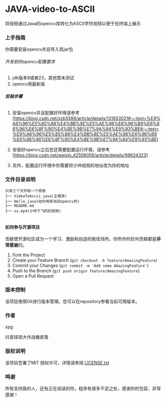 

# JAVA-video-to-ASCII


将视频通过Java的opencv库转化为ASCII字符视频以便于在终端上展示


### 上手指南

你需要安装opencv并且导入其jar包



###### 开发前的opencv配置要求

1. jdk版本8或者23，其他暂未测试
2. opencv用最新版

###### **安装步骤**

1. 安装opencv并且配置好环境请参考[https://blog.csdn.net/xzb5566/article/details/131853021#:~:text=%E9%A6%96%E5%85%88%E4%BB%8E%E5%AE%98%E6%96%B9%E6%88%96%E6%8F%90%E4%BE%9B%E7%9A%84%E9%93%BE#:~:text=%E9%A6%96%E5%85%88%E4%BB%8E%E5%AE%98%E6%96%B9%E6%88%96%E6%8F%90%E4%BE%9B%E7%9A%84%E9%93%BE]

2. 安装好opencv之后您还需要配置运行环境，请参考[https://blog.csdn.net/weixin_42558056/article/details/99624323]
3. 另外，配置运行环境中你需要将少帅视频的地址改为你的地址



### 文件目录说明

```
只有三个文件和一个视频
├── VideoToAscii.java(主程序）
├── Hello.java(给你用来测试opencv的)
├── README.md
├── ss.mp4(少帅下飞机的视频)


```




#### 如何参与开源项目

贡献使开源社区成为一个学习、激励和创造的绝佳场所。你所作的任何贡献都是**非常感谢**的。


1. Fork the Project
2. Create your Feature Branch (`git checkout -b feature/AmazingFeature`)
3. Commit your Changes (`git commit -m 'Add some AmazingFeature'`)
4. Push to the Branch (`git push origin feature/AmazingFeature`)
5. Open a Pull Request



### 版本控制

该项目使用Git进行版本管理。您可以在repository参看当前可用版本。

### 作者

xpg

抖音球球大作战橡皮膏



### 版权说明

该项目签署了MIT 授权许可，详情请参阅 [LICENSE.txt](https://github.com/shaojintian/Best_README_template/blob/master/LICENSE.txt)

### 鸣谢


所有支持我的人，还有正在阅读的你，程序有很多不足之处，感谢你的包容，非常感谢！
